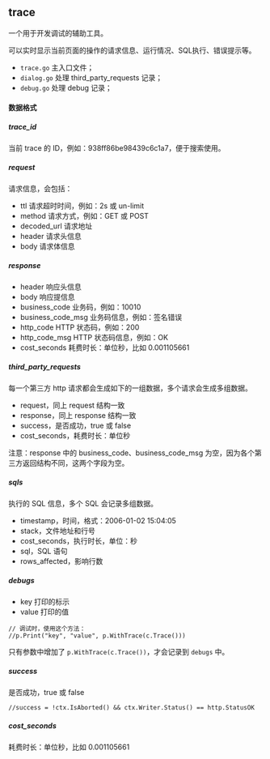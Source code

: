 ## trace

一个用于开发调试的辅助工具。

可以实时显示当前页面的操作的请求信息、运行情况、SQL执行、错误提示等。

- `trace.go` 主入口文件；
- `dialog.go` 处理 third_party_requests 记录；
- `debug.go` 处理 debug 记录；

#### 数据格式

##### trace_id

当前 trace 的 ID，例如：938ff86be98439c6c1a7，便于搜索使用。

##### request

请求信息，会包括：

- ttl 请求超时时间，例如：2s 或 un-limit
- method 请求方式，例如：GET 或 POST
- decoded_url 请求地址
- header 请求头信息
- body 请求体信息

##### response

- header 响应头信息
- body 响应提信息
- business_code 业务码，例如：10010
- business_code_msg 业务码信息，例如：签名错误 
- http_code HTTP 状态码，例如：200 
- http_code_msg HTTP 状态码信息，例如：OK
- cost_seconds 耗费时长：单位秒，比如 0.001105661

##### third_party_requests

每一个第三方 http 请求都会生成如下的一组数据，多个请求会生成多组数据。

- request，同上 request 结构一致
- response，同上 response 结构一致
- success，是否成功，true 或 false
- cost_seconds，耗费时长：单位秒

注意：response 中的 business_code、business_code_msg 为空，因为各个第三方返回结构不同，这两个字段为空。

##### sqls

执行的 SQL 信息，多个 SQL 会记录多组数据。

- timestamp，时间，格式：2006-01-02 15:04:05
- stack，文件地址和行号
- cost_seconds，执行时长，单位：秒
- sql，SQL 语句
- rows_affected，影响行数

##### debugs

- key 打印的标示
- value 打印的值

```cassandraql
// 调试时，使用这个方法：
//p.Print("key", "value", p.WithTrace(c.Trace()))
```

只有参数中增加了 `p.WithTrace(c.Trace())`，才会记录到 `debugs` 中。

##### success

是否成功，true 或 false

```cassandraql
//success = !ctx.IsAborted() && ctx.Writer.Status() == http.StatusOK
```

##### cost_seconds

耗费时长：单位秒，比如 0.001105661

